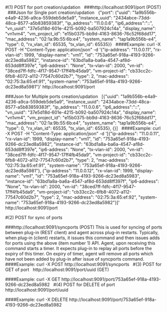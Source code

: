 #(1) POST for port creation/updation
 
###http://localhost:9091/port (POST)
 
###Json for Single port creation/updation
 
{"port": {"uuid": "1a9b556b-e4a9-4236-a9ca-559deb5de5a9", "instance_uuid": "2434abce-73dd-48ca-8577-a5b83859383f", "ip_address": "11.0.0.6", "ip6_address":"::", "vn_uuid": "37e5d18d-601e-4215-b092-ba507924c14a", "display_name": "vn1vm4", "vm_project_id": "e15b0375-bb9d-4163-8636-76c52f68dd17", "mac_address": "02:1a:9b:55:6b:e4", "system_name": "tap1a9b556b-e4", "type": 0, "rx_vlan_id": 65535, "tx_vlan_id": 65535}}
 
####Example:
curl -X POST -H "Content-Type: application/json" -d '{"ip-address": "11.0.0.11", "rx-vlan-id": 1999, "display-name": "vm1", "id": "753a65ef-918a-4193-9266-dc23ed8a5982", "instance-id": "63bd1a8a-ba6a-4547-af8d-653dd8ff397e", "ip6-address": "None", "tx-vlan-id": 2000, "vn-id": "38ced7ff-fdfc-4f17-9547-17ff4fb45da9", "vm-project-id": "cb33cc2c-6fb8-4072-a112-77547c60d2b7", "type": 2, "mac-address": "02:75:3a:65:ef:91", "system-name": "753a65ef-918a-4193-9266-dc23ed8a5981"}'  http://localhost:9091/port

###Json for Multiple ports creation/updation
 
[{"uuid": "1a9b556b-e4a9-4236-a9ca-559deb5de5a9", "instance_uuid": "2434abce-73dd-48ca-8577-a5b83859383f", "ip_address": "11.0.0.6", "ip6_address":"::", "vn_uuid": "37e5d18d-601e-4215-b092-ba507924c14a", "display_name": "vn1vm4", "vm_project_id": "e15b0375-bb9d-4163-8636-76c52f68dd17", "mac_address": "02:1a:9b:55:6b:e4", "system_name": "tap1a9b556b-e4", "type": 0, "rx_vlan_id": 65535, "tx_vlan_id": 65535}, {}]
 
####Example:
curl -X POST -H "Content-Type: application/json" -d '[{"ip-address": "11.0.0.11", "rx-vlan-id": 1999, "display-name": "vm1", "id": "753a65ef-918a-4193-9266-dc23ed8a5982", "instance-id": "63bd1a8a-ba6a-4547-af8d-653dd8ff397e", "ip6-address": "None", "tx-vlan-id": 2000, "vn-id": "38ced7ff-fdfc-4f17-9547-17ff4fb45da9", "vm-project-id": "cb33cc2c-6fb8-4072-a112-77547c60d2b7", "type": 2, "mac-address": "02:75:3a:65:ef:91", "system-name": "753a65ef-918a-4193-9266-dc23ed8a5981"}, {"ip-address": "11.0.0.12", "rx-vlan-id": 1999, "display-name": "vm1", "id": "753a65ef-918a-4193-9266-dc23ed8a5983", "instance-id": "63bd1a8a-ba6a-4547-af8d-653dd8ff397f", "ip6-address": "None", "tx-vlan-id": 2000, "vn-id": "38ced7ff-fdfc-4f17-9547-17ff4fb45da9", "vm-project-id": "cb33cc2c-6fb8-4072-a112-77547c60d2b7", "type": 2, "mac-address": "02:75:3a:65:ef:92", "system-name": "753a65ef-918a-4193-9266-dc23ed8a5982"}]'  http://localhost:9091/port

#(2) POST for sync of ports

###http://localhost:9091/syncports (POST)
This is used for syncing of ports between plug-in (REST client) and agent across plug-in restarts. Typically, when plug-in (client) restarts, it issues this command and then issues adds for ports using the above (item number 1) API. Agent, upon receiving this command starts a timer. It expects plug-in to replay all ports before the expiry of this timer.  On expiry of timer, agent will remove all ports which have not been added by plug-in after issue of syncports command.
 
####Example:
curl -X POST http://localhost:9091/syncports
 
#(3) POST for GET of port
 
http://localhost:9091/port/uuid (GET)

####Example:
curl -X GET http://localhost:9091/port/753a65ef-918a-4193-9266-dc23ed8a5982
 
#(4) POST for DELETE of port
 
http://localhost:9091/port/uuid

####Example:
curl -X DELETE http://localhost:9091/port/753a65ef-918a-4193-9266-dc23ed8a5982

